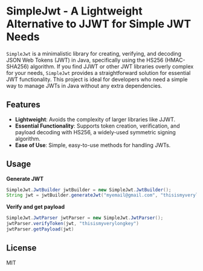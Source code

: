 # SimpleJwt - A Lightweight Alternative to JJWT for Simple JWT Needs

`SimpleJwt` is a minimalistic library for creating, verifying, and decoding JSON Web Tokens (JWT) in Java, specifically using the HS256 (HMAC-SHA256) algorithm. If you find JJWT or other JWT libraries overly complex for your needs, `SimpleJwt` provides a straightforward solution for essential JWT functionality.
This project is ideal for developers who need a simple way to manage JWTs in Java without any extra dependencies.

## Features

- **Lightweight**: Avoids the complexity of larger libraries like JJWT.
- **Essential Functionality**: Supports token creation, verification, and payload decoding with HS256, a widely-used symmetric signing algorithm.
- **Ease of Use**: Simple, easy-to-use methods for handling JWTs.

## Usage
**Generate JWT**
```java
SimpleJwt.JwtBuilder jwtBuilder = new SimpleJwt.JwtBuilder();
String jwt = jwtBuilder.generateJwt("myemail@gmail.com", "thisismyverylongkey", 1000); // time in seconds
```
**Verify and get payload**
```java
SimpleJwt.JwtParser jwtParser = new SimpleJwt.JwtParser();
jwtParser.verifyToken(jwt, "thisismyverylongkey")
jwtParser.getPayload(jwt)
```

## License
MIT
